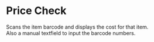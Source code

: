 # Price Check <br>
Scans the item barcode and displays the cost for that item. <br>
Also a manual textfield to input the barcode numbers.

